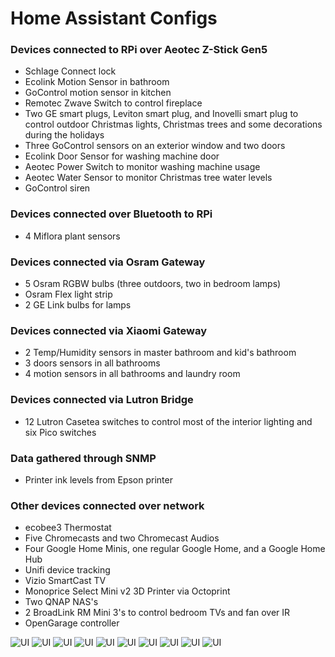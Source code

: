 # Home Assistant Configs

### Devices connected to RPi over Aeotec Z-Stick Gen5

 * Schlage Connect lock
 * Ecolink Motion Sensor in bathroom
 * GoControl motion sensor in kitchen
 * Remotec Zwave Switch to control fireplace
 * Two GE smart plugs, Leviton smart plug, and Inovelli smart plug to control outdoor Christmas lights, Christmas trees and some decorations during the holidays
 * Three GoControl sensors on an exterior window and two doors
 * Ecolink Door Sensor for washing machine door
 * Aeotec Power Switch to monitor washing machine usage
 * Aeotec Water Sensor to monitor Christmas tree water levels
 * GoControl siren

### Devices connected over Bluetooth to RPi

 * 4 Miflora plant sensors

### Devices connected via Osram Gateway

 * 5 Osram RGBW bulbs (three outdoors, two in bedroom lamps)
 * Osram Flex light strip
 * 2 GE Link bulbs for lamps

### Devices connected via Xiaomi Gateway

 * 2 Temp/Humidity sensors in master bathroom and kid's bathroom
 * 3 doors sensors in all bathrooms
 * 4 motion sensors in all bathrooms and laundry room

### Devices connected via Lutron Bridge

 * 12 Lutron Casetea switches to control most of the interior lighting and six Pico switches 

### Data gathered through SNMP

 * Printer ink levels from Epson printer

### Other devices connected over network

 * ecobee3 Thermostat
 * Five Chromecasts and two Chromecast Audios
 * Four Google Home Minis, one regular Google Home, and a Google Home Hub
 * Unifi device tracking
 * Vizio SmartCast TV
 * Monoprice Select Mini v2 3D Printer via Octoprint
 * Two QNAP NAS's
 * 2 BroadLink RM Mini 3's to control bedroom TVs and fan over IR
 * OpenGarage controller

![UI](https://raw.githubusercontent.com/cbulock/home-assistant-configs/assets/assets/hass-home.png)
![UI](https://raw.githubusercontent.com/cbulock/home-assistant-configs/assets/assets/hass-basement.png)
![UI](https://raw.githubusercontent.com/cbulock/home-assistant-configs/assets/assets/hass-main-floor.png)
![UI](https://raw.githubusercontent.com/cbulock/home-assistant-configs/assets/assets/hass-upstairs.png)
![UI](https://raw.githubusercontent.com/cbulock/home-assistant-configs/assets/assets/hass-outdoors.png)
![UI](https://raw.githubusercontent.com/cbulock/home-assistant-configs/assets/assets/hass-other.png)
![UI](https://raw.githubusercontent.com/cbulock/home-assistant-configs/assets/assets/hass-weather.png)
![UI](https://raw.githubusercontent.com/cbulock/home-assistant-configs/assets/assets/hass-plants.png)
![UI](https://raw.githubusercontent.com/cbulock/home-assistant-configs/assets/assets/hass-nas.png)
![UI](https://raw.githubusercontent.com/cbulock/home-assistant-configs/assets/assets/hass-automation.png)
